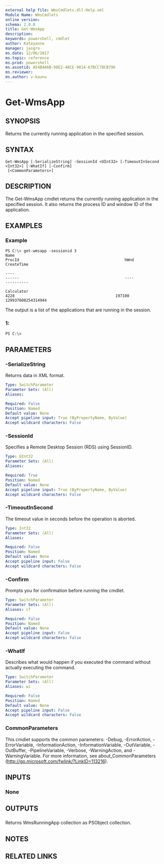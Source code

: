 ```yaml
---
external help file: WmsCmdlets.dll-Help.xml
Module Name: WmsCmdlets
online version: 
schema: 2.0.0
title: Get-WmsApp
description: 
keywords: powershell, cmdlet
author: Kateyanne
manager: jasgro
ms.date: 12/06/2017
ms.topic: reference
ms.prod: powershell
ms.assetid: A54B4A6B-98E2-48CE-9814-67BCC78CB796
ms.reviewer:
ms.author: v-kaunu
---
```


# Get-WmsApp

## SYNOPSIS
Returns the currently running application in the specified session.

## SYNTAX

```
Get-WmsApp [-SerializeString] -SessionId <UInt32> [-TimeoutInSecond <Int32>] [-WhatIf] [-Confirm]
 [<CommonParameters>]
```

## DESCRIPTION
The Get-WmsApp cmdlet returns the currently running application in the specified session.
It also returns the process ID and window ID of the application.

## EXAMPLES

### Example
```
PS C:\> get-wmsapp -sessionid 3
Name                                                                                         ProcId                                              hWnd                                        CreateTime

----                                                                                         ------                                              ----                                        ----------

Calculator                                                                                     4228                                            197108                                129937600254314944
```

The output is a list of the applications that are running in the session.

### 1:
```
PS C:\>
```

## PARAMETERS

### -SerializeString
Returns data in XML format.

```yaml
Type: SwitchParameter
Parameter Sets: (All)
Aliases: 

Required: False
Position: Named
Default value: None
Accept pipeline input: True (ByPropertyName, ByValue)
Accept wildcard characters: False
```

### -SessionId
Specifies a Remote Desktop Session (RDS) using SessionID.

```yaml
Type: UInt32
Parameter Sets: (All)
Aliases: 

Required: True
Position: Named
Default value: None
Accept pipeline input: True (ByPropertyName, ByValue)
Accept wildcard characters: False
```

### -TimeoutInSecond
The timeout value in seconds before the operation is aborted.

```yaml
Type: Int32
Parameter Sets: (All)
Aliases: 

Required: False
Position: Named
Default value: None
Accept pipeline input: False
Accept wildcard characters: False
```

### -Confirm
Prompts you for confirmation before running the cmdlet.

```yaml
Type: SwitchParameter
Parameter Sets: (All)
Aliases: cf

Required: False
Position: Named
Default value: None
Accept pipeline input: False
Accept wildcard characters: False
```

### -WhatIf
Describes what would happen if you executed the command without actually executing the command.

```yaml
Type: SwitchParameter
Parameter Sets: (All)
Aliases: wi

Required: False
Position: Named
Default value: None
Accept pipeline input: False
Accept wildcard characters: False
```

### CommonParameters
This cmdlet supports the common parameters: -Debug, -ErrorAction, -ErrorVariable, -InformationAction, -InformationVariable, -OutVariable, -OutBuffer, -PipelineVariable, -Verbose, -WarningAction, and -WarningVariable. For more information, see about_CommonParameters (http://go.microsoft.com/fwlink/?LinkID=113216).

## INPUTS

### None

## OUTPUTS

###  
Returns WmsRunningApp collection as PSObject collection.

## NOTES

## RELATED LINKS

